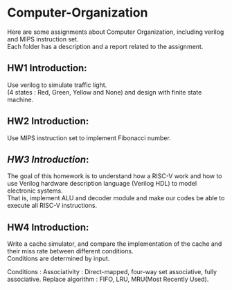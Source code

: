 # Computer-Organization

Here are some assignments about Computer Organization, including verilog and MIPS instruction set.  
Each folder has a description and a report related to the assignment.

## HW1 Introduction: 

Use verilog to simulate traffic light.  
(4 states : Red, Green, Yellow and None) and design with finite state machine.  

## HW2 Introduction: 

Use MIPS instruction set to implement Fibonacci number.  

## *HW3 Introduction*: 

The goal of this homework is to understand how a RISC-V work and how to use Verilog hardware description language (Verilog HDL) to model electronic systems.   
That is, implement ALU and decoder module and make our codes be able to execute all RISC-V instructions.  

## HW4 Introduction: 

Write a cache simulator, and compare the implementation of the cache and their miss rate between different conditions.  
Conditions are determined by input.   
  
Conditions : 
Associativity : Direct-mapped, four-way set associative, fully associative.
Replace algorithm : FIFO, LRU,  MRU(Most Recently Used).
